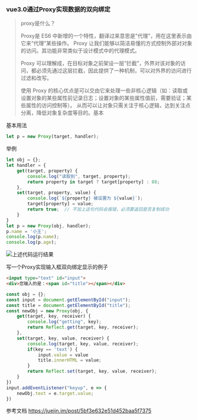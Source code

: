 ### vue3.0通过Proxy实现数据的双向绑定

> proxy是什么？
>
> Proxy是 ES6 中新增的一个特性，翻译过来意思是"代理"，用在这里表示由它来“代理”某些操作。 Proxy 让我们能够以简洁易懂的方式控制外部对对象的访问。其功能非常类似于设计模式中的代理模式。
>
> Proxy 可以理解成，在目标对象之前架设一层“拦截”，外界对该对象的访问，都必须先通过这层拦截，因此提供了一种机制，可以对外界的访问进行过滤和改写。
>
> 使用 Proxy 的核心优点是可以交由它来处理一些非核心逻辑（如：读取或设置对象的某些属性前记录日志；设置对象的某些属性值前，需要验证；某些属性的访问控制等）。 从而可以让对象只需关注于核心逻辑，达到关注点分离，降低对象复杂度等目的。基本

基本用法

```javascript
let p = new Proxy(target, handler);
```

举例

```javascript
let obj = {};
let handler = {
    get(target, property) {
        console.log("读取到", target, property);
        return property in target ? target[property] : 88;
    },
    set(target, property, value) {
        console.log(`${property} 被设置为 ${value}`);
        target[property] = value;
        return true;  // 不加上这句代码会报错，必须要返回是否复制成功
    }
}
let p = new	Proxy(obj, handler);
p.name = '小王';
console.log(p.name);
console.log(p.age);
```

![上述代码运行结果](F:\document\vue-next\img\image-20200628155100877.png)

写一个Proxy实现输入框双向绑定显示的例子

```HTML
<input type="text" id="input">
<div>您输入的是：<span id="title"></span></div>
```

```javascript
const obj = {};
const input = document.getElementById("input");
const title = document.getElementById("title");
const newObj = new Proxy(obj, {
    get(target, key, receiver) {
        console.log("getting", key);
        return Reflect.get(target, key, receiver);
    },
    set(target, key, value, receiver) {
        console.log(target, key, value, receiver);
        if(key == 'text') {
            input.value = value
            title.innerHTML = value;
        }
        return Reflect.set(target, key, value, receiver);
    }
})
input.addEventListener("keyup", e => {
    newObj.text = e.target.value;
})
```



参考文档  https://juejin.im/post/5bf3e632e51d452baa5f7375